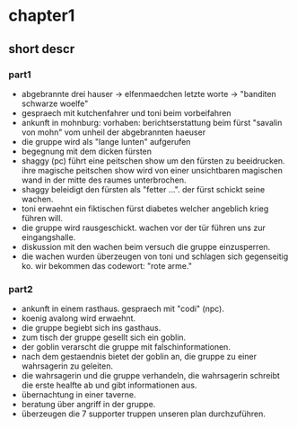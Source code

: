 # chapter1

## short descr

###  part1
* abgebrannte drei hauser -> elfenmaedchen letzte worte -> "banditen schwarze woelfe"
* gespraech mit kutchenfahrer und toni beim vorbeifahren
* ankunft in mohnburg: vorhaben: berichtserstattung beim fürst "savalin von mohn" vom unheil der abgebrannten haeuser
* die gruppe wird als "lange lunten" aufgerufen
* begegnung mit dem dicken fürsten 
* shaggy (pc) führt eine peitschen show um den fürsten zu beeidrucken. ihre magische peitschen show wird von einer unsichtbaren magischen wand in der mitte des raumes unterbrochen.
* shaggy beleidigt den fürsten als "fetter ...". der fürst schickt seine wachen.
* toni erwaehnt ein fiktischen fürst diabetes welcher angeblich krieg führen will.
* die gruppe wird rausgeschickt. wachen vor der tür führen uns zur eingangshalle.
* diskussion mit den wachen beim versuch die gruppe einzusperren.
* die wachen wurden überzeugen von toni und schlagen sich gegenseitig ko. wir bekommen das codewort: "rote arme."

### part2
* ankunft in einem rasthaus. gespraech mit "codi" (npc). 
* koenig avalong wird erwaehnt.
* die gruppe begiebt sich ins gasthaus.
* zum tisch der gruppe gesellt sich ein goblin.
* der goblin verarscht die gruppe mit falschinformationen.
* nach dem gestaendnis bietet der goblin an, die gruppe zu einer wahrsagerin zu geleiten.
* die wahrsagerin und die gruppe verhandeln, die wahrsagerin schreibt die erste healfte ab und gibt informationen aus.
* übernachtung in einer taverne.
* beratung über angriff in der gruppe.
* überzeugen die 7 supporter truppen unseren plan durchzuführen.
